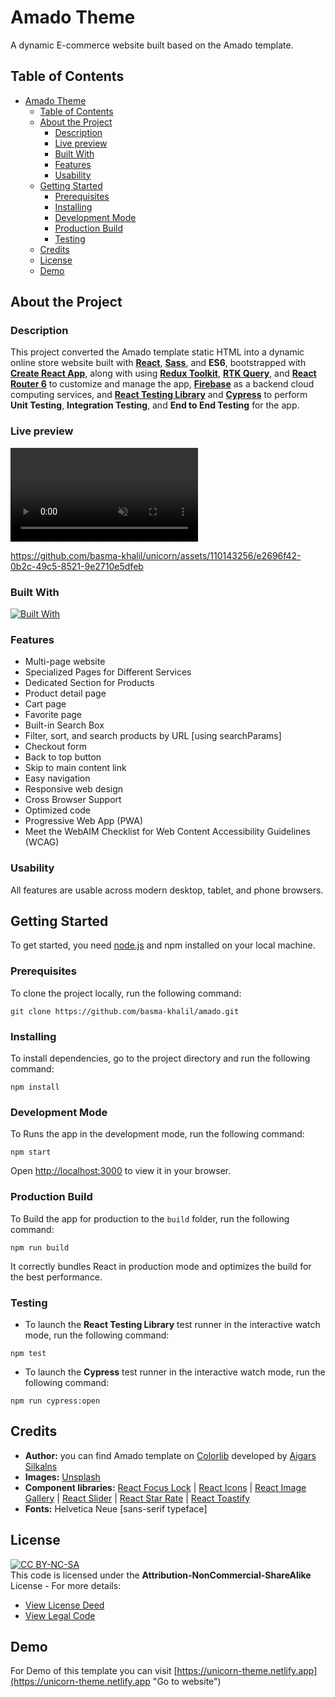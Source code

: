 # Amado Theme

A dynamic E-commerce website built based on the Amado template.

## Table of Contents

- [Amado Theme](#amado-theme)
  - [Table of Contents](#table-of-contents)
  - [About the Project](#about-the-project)
    - [Description](#description)
    - [Live preview](#live-preview)
    - [Built With](#built-with)
    - [Features](#features)
    - [Usability](#usability)
  - [Getting Started](#getting-started)
    - [Prerequisites](#prerequisites)
    - [Installing](#installing)
    - [Development Mode](#development-mode)
    - [Production Build](#production-build)
    - [Testing](#testing)
  - [Credits](#credits)
  - [License](#license)
  - [Demo](#demo)

## About the Project

### Description

This project converted the Amado template static HTML into a dynamic online store website built with [**React**](https://react.dev/ "Go to website"), [**Sass**](https://sass-lang.com/ "Go to website"), and **ES6**, bootstrapped with [**Create React App**](https://create-react-app.dev/ "Go to website"), along with using [**Redux Toolkit**](https://redux-toolkit.js.org/ "Go to website"), [**RTK Query**](https://redux-toolkit.js.org/rtk-query/overview "Go to website"), and [**React Router 6**](https://reactrouter.com/ "Go to website") to customize and manage the app, [**Firebase**](https://firebase.google.com/ "Go to website") as a backend cloud computing services, and [**React Testing Library**](https://testing-library.com/docs/react-testing-library/intro/ "Go to website") and [**Cypress**](https://www.cypress.io/ "Go to website") to perform **Unit Testing**, **Integration Testing**, and **End to End Testing** for the app.

### Live preview

<video autoplay loop muted playsinline src="screenshots/unicorn-preview.mp4"></video>

https://github.com/basma-khalil/unicorn/assets/110143256/e2696f42-0b2c-49c5-8521-9e2710e5dfeb

### Built With

[![Built With](https://skillicons.dev/icons?i=react,js,sass,redux,firebase)](https://skillicons.dev)

### Features

- Multi-page website
- Specialized Pages for Different Services
- Dedicated Section for Products
- Product detail page
- Cart page
- Favorite page
- Built-in Search Box
- Filter, sort, and search products by URL [using searchParams]
- Checkout form
- Back to top button
- Skip to main content link
- Easy navigation
- Responsive web design
- Cross Browser Support
- Optimized code
- Progressive Web App (PWA)
- Meet the WebAIM Checklist for Web Content Accessibility Guidelines (WCAG)

### Usability

All features are usable across modern desktop, tablet, and phone browsers.

## Getting Started

To get started, you need [node.js](https://nodejs.org/en "Go to website") and npm installed on your local machine.

### Prerequisites

To clone the project locally, run the following command:

```
git clone https://github.com/basma-khalil/amado.git
```

### Installing

To install dependencies, go to the project directory and run the following command:

```
npm install
```

### Development Mode

To Runs the app in the development mode, run the following command:

```
npm start
```

Open [http://localhost:3000](http://localhost:3000) to view it in your browser.

### Production Build

To Build the app for production to the `build` folder, run the following command:

```
npm run build
```

It correctly bundles React in production mode and optimizes the build for the best performance.

### Testing

- To launch the **React Testing Library** test runner in the interactive watch mode, run the following command:

```
npm test
```

- To launch the **Cypress** test runner in the interactive watch mode, run the following command:

```
npm run cypress:open
```

## Credits

- **Author:** you can find Amado template on [Colorlib](https://colorlib.com/wp/template/amado/ "Go to website") developed by [Aigars Silkalns](https://colorlib.com/wp/aigars-silkalns/ "Go to profile")
- **Images:** [Unsplash](https://unsplash.com/ "Go to website")
- **Component libraries:** [React Focus Lock](https://www.npmjs.com/package/react-focus-lock "Go to website") |
  [React Icons](https://react-icons.github.io/react-icons/ "Go to website") |
  [React Image Gallery](https://www.npmjs.com/package/react-image-gallery "Go to website") |
  [React Slider](https://www.npmjs.com/package/react-slider "Go to website") |
  [React Star Rate](https://www.npmjs.com/package/react-star-rate "Go to website") |
  [React Toastify](https://www.npmjs.com/package/react-toastify "Go to website")
- **Fonts:** Helvetica Neue [sans-serif typeface]

## License

[![CC BY-NC-SA](https://licensebuttons.net/l/by-nc-sa/3.0/88x31.png)](https://creativecommons.org/licenses)\
This code is licensed under the **Attribution-NonCommercial-ShareAlike** License - For more details:

- [View License Deed](https://creativecommons.org/licenses/by-nc-sa/4.0/ "Go to website")
- [View Legal Code](https://creativecommons.org/licenses/by-nc-sa/4.0/legalcode "Go to website")

## Demo

For Demo of this template you can visit [https://unicorn-theme.netlify.app](https://unicorn-theme.netlify.app "Go to website")
